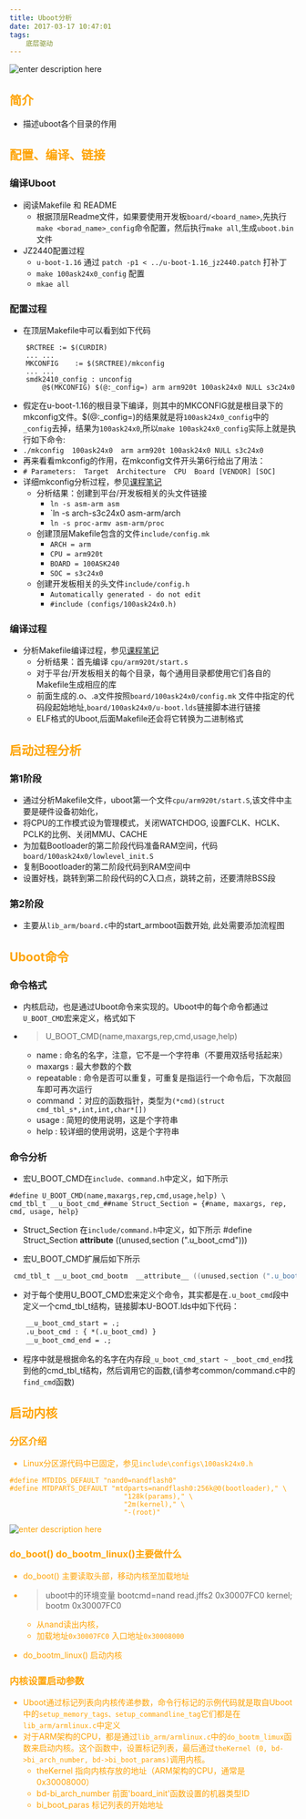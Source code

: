 ```yaml
---
title: Uboot分析
date: 2017-03-17 10:47:01
tags:
	底层驱动
---
```


![enter description here][1]

<!-- more -->

## <font color=#fea304>简介</font>
  - 描述uboot各个目录的作用 

## <font color=#fea304>配置、编译、链接</font>
### 编译Uboot
  - 阅读Makefile 和 README
    - 根据顶层Readme文件，如果要使用开发板`board/<board_name>`,先执行`make <borad_name>_config`命令配置，然后执行`make all`,生成`uboot.bin`文件	
  - JZ2440配置过程 
    - `u-boot-1.16` 通过 `patch -p1 < ../u-boot-1.16_jz2440.patch` 打补丁
    - `make 100ask24x0_config` 配置
    - `mkae all `  
	
### 配置过程
   - 在顶层Makefile中可以看到如下代码
``` mel
    $RCTREE	:= $(CURDIR)
    ... ...
    MKCONFIG	:= $(SRCTREE)/mkconfig
    ... ...
    smdk2410_config : unconfig 
    	@$(MKCONFIG) $(@:_config=) arm arm920t 100ask24x0 NULL s3c24x0 	
```
   - 假定在u-boot-1.16的根目录下编译，则其中的MKCONFIG就是根目录下的mkconfig文件。$(@:_config=)的结果就是将`100ask24x0_config`中的`_config`去掉，结果为`100ask24x0`,所以`make 100ask24x0_config`实际上就是执行如下命令:
   - `./mkconfig  100ask24x0  arm arm920t 100ask24x0 NULL s3c24x0` 
   - 再来看看mkconfig的作用，在mkconfig文件开头第6行给出了用法：
   - `# Parameters:  Target  Architecture  CPU  Board [VENDOR] [SOC]`
   - 详细mkconfig分析过程，参见[课程笔记][2]
     - 分析结果：创建到平台/开发板相关的头文件链接
       - `ln -s asm-arm asm`
       - `ln -s arch-s3c24x0 asm-arm/arch
       - `ln -s proc-armv asm-arm/proc` 
     - 创建顶层Makefile包含的文件`include/config.mk`
       - `ARCH = arm`
       - `CPU = arm920t`
       - `BOARD = 100ASK240`
       - `SOC = s3c24x0`
     - 创建开发板相关的头文件`include/config.h`
       - `Automatically generated - do not edit`   
       - `#include (configs/100ask24x0.h)`

### 编译过程 
  - 分析Makefile编译过程，参见[课程笔记][3]
    - 分析结果：首先编译 `cpu/arm920t/start.s`
    - 对于平台/开发板相关的每个目录，每个通用目录都使用它们各自的 Makefile生成相应的库
    - 前面生成的.o、.a文件按照`board/100ask24x0/config.mk` 文件中指定的代码段起始地址,`board/100ask24x0/u-boot.lds`链接脚本进行链接
    - ELF格式的Uboot,后面Makefile还会将它转换为二进制格式

## <font color=#fea304>启动过程分析</font>
### 第1阶段 
   - 通过分析Makefile文件，uboot第一个文件`cpu/arm920t/start.S`,该文件中主要是硬件设备初始化，
   - 将CPU的工作模式设为管理模式，关闭WATCHDOG, 设置FCLK、HCLK、PCLK的比例、关闭MMU、CACHE 
   - 为加载Bootloader的第二阶段代码准备RAM空间，代码`board/100ask24x0/lowlevel_init.S`
   - 复制Boootloader的第二阶段代码到RAM空间中
   - 设置好栈，跳转到第二阶段代码的C入口点，跳转之前，还要清除BSS段

### 第2阶段
   - 主要从`lib_arm/board.c`中的start_armboot函数开始, 此处需要添加流程图

## <font color=#fea304>Uboot命令</font>
### 命令格式
   - 内核启动，也是通过Uboot命令来实现的。Uboot中的每个命令都通过`U_BOOT_CMD`宏来定义，格式如下 
   - > U_BOOT_CMD(name,maxargs,rep,cmd,usage,help)

     - name : 命名的名字，注意，它不是一个字符串（不要用双括号括起来）
     - maxargs : 最大参数的个数
     - repeatable : 命令是否可以重复，可重复是指运行一个命令后，下次敲回车即可再次运行
     - command ：对应的函数指针，类型为`(*cmd)(struct cmd_tbl_s*,int,int,char*[])`
     - usage : 简短的使用说明，这是个字符串
     - help : 较详细的使用说明，这是个字符串

### 命令分析

   - 宏U_BOOT_CMD在`include、command.h`中定义，如下所示

``` dos
#define U_BOOT_CMD(name,maxargs,rep,cmd,usage,help) \
cmd_tbl_t __u_boot_cmd_##name Struct_Section = {#name, maxargs, rep, cmd, usage, help}
```

 - Struct_Section 在`include/command.h`中定义，如下所示 #define Struct_Section  __attribute__ ((unused,section (".u_boot_cmd")))

 - 宏U_BOOT_CMD扩展后如下所示

``` objectivec
 cmd_tbl_t __u_boot_cmd_bootm  __attribute__ ((unused,section (".u_boot_cmd"))) = {bootm,CFG_MAXARGS,1,do_bootm, "string1" "string2 "}
```

  - 对于每个使用U_BOOT_CMD宏来定义个命令，其实都是在`.u_boot_cmd`段中定义一个cmd_tbl_t结构，链接脚本U-BOOT.lds中如下代码：

``` protobuf
	__u_boot_cmd_start = .;
	.u_boot_cmd : { *(.u_boot_cmd) }
	__u_boot_cmd_end = .;
```
  - 程序中就是根据命名的名字在内存段`_u_boot_cmd_start ~ _boot_cmd_end`找到他的cmd_tbl_t结构，然后调用它的函数,(请参考common/command.c中的`find_cmd`函数)

## <font color=#fea304>启动内核<font>

### 分区介绍
   - Linux分区源代码中已固定，参见`include\configs\100ask24x0.h`

``` stylus
#define MTDIDS_DEFAULT "nand0=nandflash0"
#define MTDPARTS_DEFAULT "mtdparts=nandflash0:256k@0(bootloader)," \
                            "128k(params)," \
                            "2m(kernel)," \
                            "-(root)"
```

![enter description here][4]


### do_boot() do_bootm_linux()主要做什么
   - do_boot() 主要读取头部，移动内核至加载地址 
   - > uboot中的环境变量 bootcmd=nand read.jffs2 0x30007FC0 kernel; bootm 0x30007FC0

     - 从nand读出内核，
     - 加载地址`0x30007FC0`  入口地址`0x30008000`      
   - do_bootm_linux() 启动内核

### 内核设置启动参数
   - Uboot通过标记列表向内核传递参数，命令行标记的示例代码就是取自Uboot中的`setup_memory_tags、setup_commandline_tag`它们都是在`lib_arm/armlinux.c`中定义
   - 对于ARM架构的CPU，都是通过`lib_arm/armlinux.c`中的`do_bootm_limux`函数来启动内核。这个函数中，设置标记列表，最后通过`theKernel (0, bd->bi_arch_number, bd->bi_boot_params)`调用内核。
      - theKernel  指向内核存放的地址（ARM架构的CPU，通常是0x30008000）
      - bd-bi_arch_number  前面'board_init'函数设置的机器类型ID
      - bi_boot_paras  标记列表的开始地址 	


  [1]: http://oimqf80rv.bkt.clouddn.com/1489806728251.jpg "图1.jpg"
  [2]: http://pan.baidu.com/s/1qXIgDA0
  [3]: http://pan.baidu.com/s/1hs1IkIS
  [4]: http://oimqf80rv.bkt.clouddn.com/1489806728224.jpg "uboot-1.jpg"
